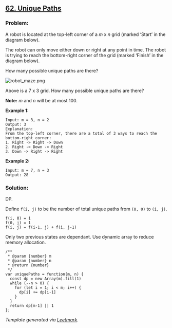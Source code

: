 ## [62. Unique Paths](https://leetcode.com/problems/unique-paths/description/)

### Problem:

A robot is located at the top-left corner of a _m_ x _n_ grid (marked ‘Start’ in the diagram below).

The robot can only move either down or right at any point in time. The robot is trying to reach the bottom-right corner of the grid (marked ‘Finish’ in the diagram below).

How many possible unique paths are there?

![robot_maze.png](https://leetcode.com/static/images/problemset/robot_maze.png)

Above is a 7 x 3 grid. How many possible unique paths are there?

**Note:** _m_ and _n_ will be at most 100.

**Example 1:**

    Input: m = 3, n = 2
    Output: 3
    Explanation:
    From the top-left corner, there are a total of 3 ways to reach the bottom-right corner:
    1. Right -> Right -> Down
    2. Right -> Down -> Right
    3. Down -> Right -> Right

**Example 2:**

    Input: m = 7, n = 3
    Output: 28

### Solution:

DP.

Define `f(i, j)` to be the number of total unique paths from `(0, 0)` to `(i, j)`.

    f(i, 0) = 1
    f(0, j) = 1
    f(i, j) = f(i-1, j) + f(i, j-1)

Only two previous states are dependant. Use dynamic array to reduce memory allocation.

    /**
     * @param {number} m
     * @param {number} n
     * @return {number}
     */
    var uniquePaths = function(m, n) {
      const dp = new Array(m).fill(1)
      while (--n > 0) {
        for (let i = 1; i < m; i++) {
          dp[i] += dp[i-1]
        }
      }
      return dp[m-1] || 1
    };

_Template generated via [Leetmark](https://github.com/crimx/crx-leetmark)._
